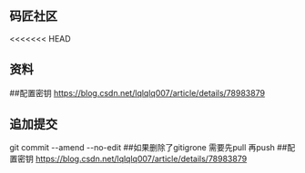 ## 码匠社区

<<<<<<< HEAD
## 资料


##配置密钥
https://blog.csdn.net/lqlqlq007/article/details/78983879
## 追加提交
git commit --amend --no-edit  ##如果删除了gitigrone 需要先pull 再push
##配置密钥
https://blog.csdn.net/lqlqlq007/article/details/78983879

